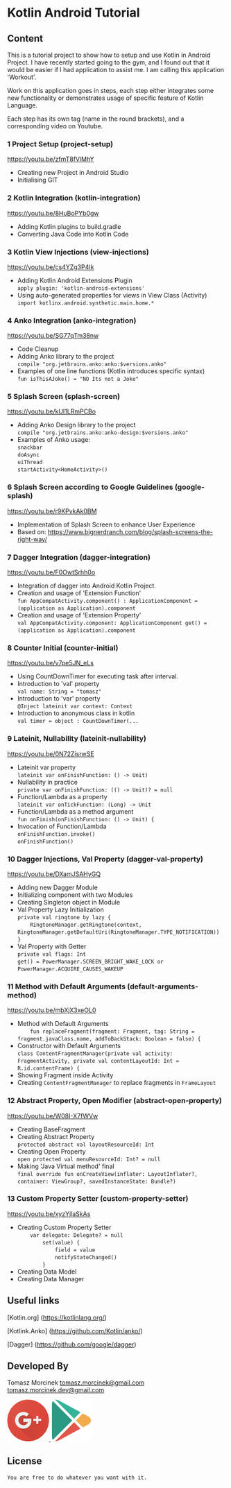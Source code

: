 Kotlin Android Tutorial
================


## Content

This is a tutorial project to show how to setup and use Kotlin in Android Project.
I have recently started going to the gym, and I found out that it would be easier if I had 
application to assist me. I am calling this application 'Workout'.

Work on this application goes in steps, each step either integrates some new functionality 
or demonstrates usage of specific feature of Kotlin Language. 

Each step has its own tag (name in the round brackets), and a corresponding video on Youtube.

### 1 Project Setup (project-setup)

https://youtu.be/zfmT8fVlMhY

 - Creating new Project in Android Studio
 - Initialising GIT


### 2 Kotlin Integration (kotlin-integration)

https://youtu.be/8HuBoPYb0gw

 - Adding Kotlin plugins to build.gradle
 - Converting Java Code into Kotlin Code


### 3 Kotlin View Injections (view-injections)

https://youtu.be/cs4YZg3P4Ik

 - Adding Kotlin Android Extensions Plugin  
 `apply plugin: 'kotlin-android-extensions'`
 - Using auto-generated properties for views in View Class (Activity)  
 `import kotlinx.android.synthetic.main.home.*`


### 4 Anko Integration (anko-integration)

https://youtu.be/SG77qTm38nw

 - Code Cleanup
 - Adding Anko library to the project  
 `compile "org.jetbrains.anko:anko:$versions.anko"`
 - Examples of one line functions (Kotlin introduces specific syntax)  
 `fun isThisAJoke() = "NO Its not a Joke"`


### 5 Splash Screen (splash-screen)

https://youtu.be/kUI1LRmPCBo

 - Adding Anko Design library to the project  
 `compile "org.jetbrains.anko:anko-design:$versions.anko"`
 - Examples of Anko usage:  
 `snackbar`  
 `doAsync`  
 `uiThread`  
 `startActivity<HomeActivity>()`  


### 6 Splash Screen according to Google Guidelines (google-splash)

https://youtu.be/r9KPvkAk0BM

 - Implementation of Splash Screen to enhance User Experience
 - Based on: https://www.bignerdranch.com/blog/splash-screens-the-right-way/


### 7 Dagger Integration (dagger-integration)

https://youtu.be/F0OwtSrhh0o

 - Integration of dagger into Android Kotlin Project.
 - Creation and usage of 'Extension Function'  
 `fun AppCompatActivity.component() : ApplicationComponent = (application as Application).component`
 - Creation and usage of 'Extension Property'  
 `val AppCompatActivity.component: ApplicationComponent
      get() = (application as Application).component`


### 8 Counter Initial (counter-initial)

https://youtu.be/v7pe5JN_eLs

 - Using CountDownTimer for executing task after interval.
 - Introduction to 'val' property  
 `val name: String = "tomasz" `
 - Introduction to 'var' property  
 `@Inject lateinit var context: Context`
 - Introduction to anonymous class in kotlin  
 `val timer = object : CountDownTimer(...`


### 9 Lateinit, Nullability (lateinit-nullability)

https://youtu.be/0N72ZisrwSE

 - Lateinit var property  
 `lateinit var onFinishFunction: () -> Unit)`
 - Nullability in practice  
 `private var onFinishFunction: (() -> Unit)? = null`
 - Function/Lambda as a property  
 `lateinit var onTickFunction: (Long) -> Unit`
 - Function/Lambda as a method argument  
 `fun onFinish(onFinishFunction: () -> Unit) {`
 - Invocation of Function/Lambda  
 `onFinishFunction.invoke()`  
 `onFinishFunction()`  


### 10 Dagger Injections, Val Property (dagger-val-property)

https://youtu.be/DXamJSAHyGQ

 - Adding new Dagger Module
 - Initializing component with two Modules
 - Creating Singleton object in Module
 - Val Property Lazy Initialization  
`private val ringtone by lazy {`  
`    RingtoneManager.getRingtone(context, RingtoneManager.getDefaultUri(RingtoneManager.TYPE_NOTIFICATION))`  
`}`
 - Val Property with Getter  
 `private val flags: Int`  
 `get() = PowerManager.SCREEN_BRIGHT_WAKE_LOCK or PowerManager.ACQUIRE_CAUSES_WAKEUP`  


### 11 Method with Default Arguments (default-arguments-method)

https://youtu.be/mbXjX3xeOL0

 - Method with Default Arguments  
`    fun replaceFragment(fragment: Fragment, tag: String = fragment.javaClass.name, addToBackStack: Boolean = false) {`
 - Constructor with Default Arguments  
 `class ContentFragmentManager(private val activity: FragmentActivity, private val contentLayoutId: Int = R.id.contentFrame) {`  
 - Showing Fragment inside Activity
 - Creating `ContentFragmentManager` to replace fragments in `FrameLayout`
 
 
### 12 Abstract Property, Open Modifier (abstract-open-property)

https://youtu.be/W08I-X7fWVw

 - Creating BaseFragment  
 - Creating Abstract Property  
 `protected abstract val layoutResourceId: Int`  
 - Creating Open Property  
 `open protected val menuResourceId: Int? = null`  
 - Making 'Java Virtual method' final  
 `final override fun onCreateView(inflater: LayoutInflater?, container: ViewGroup?, savedInstanceState: Bundle?)`  

 
### 13 Custom Property Setter (custom-property-setter)

https://youtu.be/xyzYjlaSkAs

 - Creating Custom Property Setter  
`    var delegate: Delegate? = null`  
`        set(value) {`  
`            field = value`  
`            notifyStateChanged()`  
`        }`  
 - Creating Data Model
 - Creating Data Manager

 
## Useful links

[Kotlin.org] (https://kotlinlang.org/)

[Kotlink.Anko] (https://github.com/Kotlin/anko/)

[Dagger] (https://github.com/google/dagger)


## Developed By

Tomasz Morcinek 
tomasz.morcinek@gmail.com
tomasz.morcinek.dev@gmail.com

<a href="https://plus.google.com/+TomaszMorcinek">
  <img alt="Follow me on Google+"
       src="https://github.com/tmorcinek/kotlin-section-adapter/blob/master/raw/google-plus-logo.png" />
</a>
<a href="https://play.google.com/store/apps/developer?id=Tomasz+Morcinek">
  <img alt="Checkout my Applications in Google Play"
       src="https://github.com/tmorcinek/kotlin-section-adapter/blob/master/raw/google-play-logo.png" />
</a>


## License

    You are free to do whatever you want with it. 
